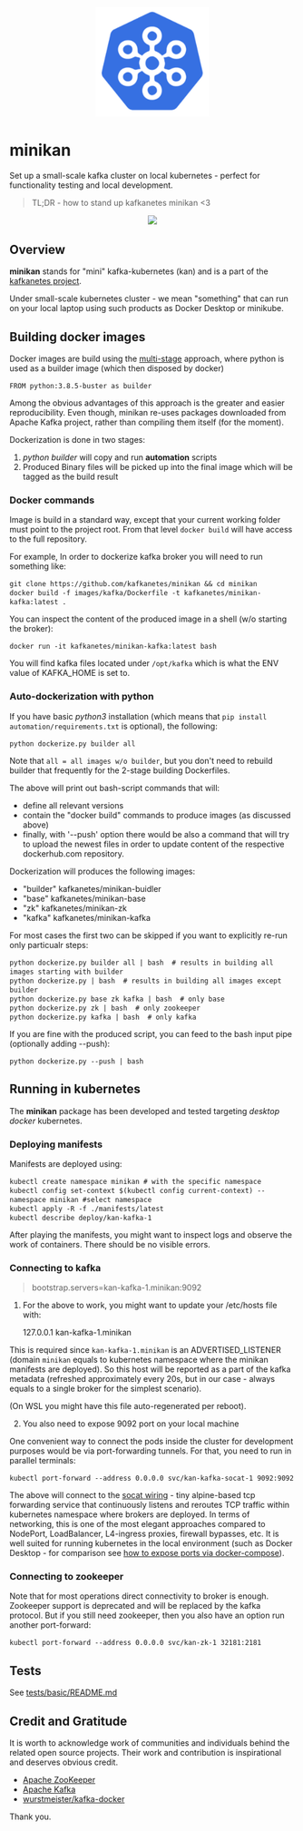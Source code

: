 <p align="center">
  <a href="https://github.com/kafkanetes/">
    <img src="/doc/img/logo.png?raw=true" width="200"/>
  </a>
</p>


# minikan

Set up a small-scale kafka cluster on local kubernetes - perfect for functionality testing and local development.

> TL;DR - how to stand up kafkanetes minikan <3

<p align="center"><img src="/doc/img/demo.gif?raw=true"/></p>

## Overview

**minikan** stands for "mini" kafka-kubernetes (kan) and is a part of the [kafkanetes project](https://github.com/kafkanetes/).

Under small-scale kubernetes cluster - we mean "something" that can run on your local laptop using such products as Docker Desktop or minikube.

## Building docker images

Docker images are build using the [multi-stage](https://docs.docker.com/develop/develop-images/multistage-build/) approach, where python is used as a builder image (which then disposed by docker)

	FROM python:3.8.5-buster as builder
	
Among the obvious advantages of this approach is the greater and easier reproducibility. Even though, minikan re-uses packages downloaded from Apache Kafka project, rather than compiling them itself (for the moment).

Dockerization is done in two stages:

1. *python builder* will copy and run **automation** scripts
2. Produced Binary files will be picked up into the final image which will be tagged as the build result


### Docker commands

Image is build in a standard way, except that your current working folder must point to the project root. From that level `docker build` will have access to the full repository.

For example, In order to dockerize kafka broker you will need to run something like:
	
	git clone https://github.com/kafkanetes/minikan && cd minikan
	docker build -f images/kafka/Dockerfile -t kafkanetes/minikan-kafka:latest .

You can inspect the content of the produced image in a shell (w/o starting the broker):
	
	docker run -it kafkanetes/minikan-kafka:latest bash

You will find kafka files located under `/opt/kafka` which is what the ENV value of KAFKA_HOME is set to.

### Auto-dockerization with python

If you have basic *python3* installation (which means that `pip install automation/requirements.txt` is optional), the following:

	python dockerize.py builder all

Note that  `all = all images w/o builder`, but you don't need to rebuild builder that frequently for the 2-stage building Dockerfiles.

The above will print out bash-script commands that will:

- define all relevant versions
- contain the "docker build" commands to produce images (as discussed above)
- finally, with '--push' option there would be also a command that will try to upload the newest files in order to update content of the respective dockerhub.com repository.

Dockerization will produces the following images:

 - "builder" kafkanetes/minikan-buidler
 - "base" kafkanetes/minikan-base
 - "zk" kafkanetes/minikan-zk
 - "kafka" kafkanetes/minikan-kafka

For most cases the first two can be skipped if you want to explicitly re-run only particualr steps:

	python dockerize.py builder all | bash  # results in building all images starting with builder
	python dockerize.py | bash  # results in building all images except builder
	python dockerize.py base zk kafka | bash  # only base
	python dockerize.py zk | bash  # only zookeeper
	python dockerize.py kafka | bash  # only kafka

If you are fine with the produced script, you can feed to the bash input pipe (optionally adding --push):

	python dockerize.py --push | bash

## Running in kubernetes

The **minikan** package has been developed and tested targeting *desktop docker* kubernetes.

### Deploying manifests

Manifests are deployed using:

	kubectl create namespace minikan # with the specific namespace
	kubectl config set-context $(kubectl config current-context) --namespace minikan #select namespace
	kubectl apply -R -f ./manifests/latest
	kubectl describe deploy/kan-kafka-1 

After playing the manifests, you might want to inspect logs and observe the work of containers. There should be no visible errors.

### Connecting to kafka

> bootstrap.servers=kan-kafka-1.minikan:9092

1. For the above to work, you might want to update your /etc/hosts file with:

	127.0.0.1       kan-kafka-1.minikan

This is required since `kan-kafka-1.minikan` is an ADVERTISED_LISTENER (domain `minikan` equals to kubernetes namespace where the minikan manifests are deployed). So this host will be reported as a part of the kafka metadata (refreshed approximately every 20s, but in our case - always equals to a single broker for the simplest scenario).

(On WSL you might have this file auto-regenerated per reboot).

2. You also need to expose 9092 port on your local machine

One convenient way to connect the pods inside the cluster for development purposes would be via port-forwarding tunnels. For that,
you need to run in parallel terminals:

	kubectl port-forward --address 0.0.0.0 svc/kan-kafka-socat-1 9092:9092

The above will connect to the [socat wiring](https://hub.docker.com/r/alpine/socat/) - tiny alpine-based tcp forwarding service that continuously listens and reroutes TCP traffic within kubernetes namespace where brokers are deployed. In terms of networking, this is one of the most elegant approaches compared to NodePort, LoadBalancer, L4-ingress proxies, firewall bypasses, etc. It is well suited for running kubernetes in the local environment (such as Docker Desktop - for comparison see [how to expose ports via docker-compose](https://techcommunity.microsoft.com/t5/windows-dev-appconsult/first-steps-with-docker-and-kubernetes-introduction/ba-p/357525)).


### Connecting to zookeeper

Note that for most operations direct connectivity to broker is enough. Zookeeper support is deprecated and will be replaced by the kafka protocol.
But if you still need zookeeper, then you also have an option run another port-forward:

	kubectl port-forward --address 0.0.0.0 svc/kan-zk-1 32181:2181


## Tests

See [tests/basic/README.md](tests/basic/README.md)


## Credit and Gratitude

It is worth to acknowledge work of communities and individuals behind the related open source projects. Their work and contribution is inspirational and deserves obvious credit.

- [Apache ZooKeeper](https://zookeeper.apache.org/)
- [Apache Kafka](https://kafka.apache.org/)
- [wurstmeister/kafka-docker](https://github.com/wurstmeister/kafka-docker/)

Thank you.